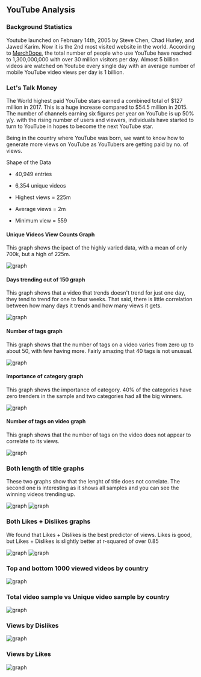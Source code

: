 ## YouTube Analysis

### Background Statistics

Youtube launched on February 14th, 2005 by Steve Chen, Chad Hurley, and Jawed Karim. Now it is the 2nd most visited website in the world. According to [MerchDope](https://merchdope.com/youtube-stats/), the total number of people who use YouTube have reached to 1,300,000,000 with over 30 million visitors per day. Almost 5 billion videos are watched on Youtube every single day with an average number of mobile YouTube video views per day is 1 billion.

### Let's Talk Money

The World highest paid YouTube stars earned a combined total of $127 million in 2017. This is a huge increase compared to $54.5 million in 2015. The number of channels earning six figures per year on YouTube is up 50% y/y. with the rising number of users and viewers, individuals have started to turn to YouTube in hopes to become the next YouTube star. 

Being in the country where YouTube was born, we want to know how to generate more views on YouTube as YouTubers are getting paid by no. of views.

Shape of the Data

* 40,949 entries

* 6,354 unique videos

* Highest views = 225m

* Average views = 2m

* Minimum view = 559



#### Unique Videos View Counts Graph
This graph shows the ipact of the highly varied data, with a mean of only 700k, but a high of 225m. 

![graph](images/unique_vids.png)

#### Days trending out of 150 graph
This graph shows that a video that trends doesn't trend for just one day, they  tend to trend for one to four weeks. That said, there is little correlation between how many days it trends and how many views it gets. 

![graph](images/days_trending.png)

#### Number of tags graph
This graph shows that the number of tags on a video varies from zero up to about 50, with few having more. Fairly amazing that 40 tags is not unusual. 

![graph](images/num_of_tags.png)

#### Importance of category graph
This graph shows the importance of category. 40% of the categories have zero trenders in the sample and two categories had all the big winners. 

![graph](images/imp_of_cag.png)

#### Number of tags on video graph
This graph shows that the number of tags on the video does not appear to correlate to its views. 

![graph](images/no_tags_vid.png)

### Both length of title graphs
These two graphs show that the lenght of title does not correlate. The second one is interesting as it shows all samples and you can see the winning videos trending up. 

![graph](images/len_of_title1.png)
![graph](images/len_of_title2.png)

### Both Likes + Dislikes graphs
We found that Likes + Dislikes is the best predictor of views. Likes is good, but Likes + Dislikes is slightly better at r-squared of over 0.85

![graph](images/likes1.png)
![graph](images/likes2.png)

### Top and bottom 1000 viewed videos by country

![graph](images/topbot1k_bycountry2.png)

### Total video sample vs Unique video sample by country

![graph](images/totals_bycountry1.png)

### Views by Dislikes

![graph](images/viewsVdislikes_bycountry1.png)

### Views by Likes

![graph](images/viewsVlikes_bycountry4.png)